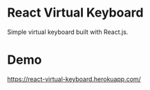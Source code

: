 # React Virtual Keyboard
Simple virtual keyboard built with React.js.

# Demo
https://react-virtual-keyboard.herokuapp.com/
